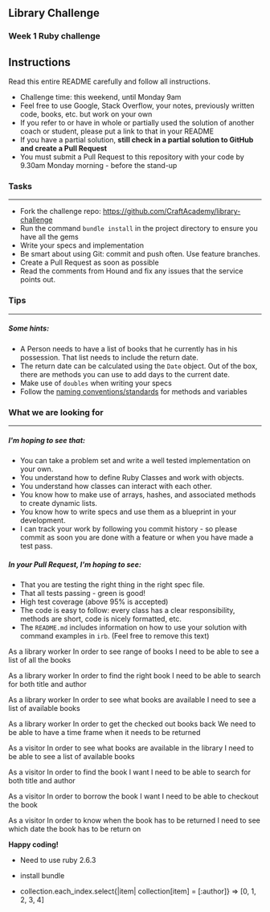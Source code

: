 ## Library Challenge
### Week 1 Ruby challenge

Instructions
-------
Read this entire README carefully and follow all instructions.

* Challenge time: this weekend, until Monday 9am
* Feel free to use Google, Stack Overflow, your notes, previously written code, books, etc. but work on your own
* If you refer to or have in whole or partially used the solution of another coach or student, please put a link to that in your README
* If you have a partial solution, **still check in a partial solution to GitHub and create a Pull Request**
* You must submit a Pull Request to this repository with your code by 9.30am Monday morning - before the stand-up


### Tasks
----

* Fork the challenge repo: https://github.com/CraftAcademy/library-challenge
* Run the command `bundle install` in the project directory to ensure you have all the gems
* Write your specs and implementation
* Be smart about using Git: commit and push often. Use feature branches.
* Create a Pull Request as soon as possible
* Read the comments from Hound and fix any issues that the service points out.

### Tips
----

##### Some hints:
  * A Person needs to have a list of books that he currently has in his possession. That list needs to include the return date.
  * The return date can be calculated using the `Date` object. Out of the box, there are methods you can use to add days to the current date.
  * Make use of `doubles` when writing your specs
  * Follow the [naming conventions/standards](https://craftacademy.gitbooks.io/coding-as-a-craft/content/extras/naming_standards.html) for methods and variables

### What we are looking for
----
##### I'm hoping to see that:
* You can take a problem set and write a well tested implementation on your own.
* You understand how to define Ruby Classes and work with objects.
* You understand how classes can interact with each other.
* You know how to make use of arrays, hashes, and associated methods to create dynamic lists.
* You know how to write specs and use them as a blueprint in your development.
* I can track your work by following you commit history - so please commit as soon you are done with a feature or when you have made a test pass.

##### In your Pull Request, I'm hoping to see:
* That you are testing the right thing in the right spec file.
* That all tests passing - green is good!
* High test coverage (above 95% is accepted)
* The code is easy to follow: every class has a clear responsibility, methods are short, code is nicely formatted, etc.
* The `README.md` includes information on how to use your solution with command examples in `irb`. (Feel free to remove this text)

As a library worker
In order to see range of books 
I need to be able to see a list of all the books 

As a library worker
In order to find the right book
I need to be able to search for both title and author

As a library worker
In order to see what books are available 
I need to see a list of available books

As a library worker
In order to get the checked out books back
We need to be able to have a time frame when it needs to be returned

As a visitor
In order to see what books are available in the library
I need to be able to see a list of available books

As a visitor 
In order to find the book I want
I need to be able to search for both title and author

As a visitor 
In order to borrow the book I want
I need to be able to checkout the book

As a visitor 
In order to know when the book has to be returned
I need to see which date the book has to be return on 


**Happy coding!**


- Need to use ruby 2.6.3
- install bundle

- collection.each_index.select{|item| collection[item] = [:author]}
 => [0, 1, 2, 3, 4] 

